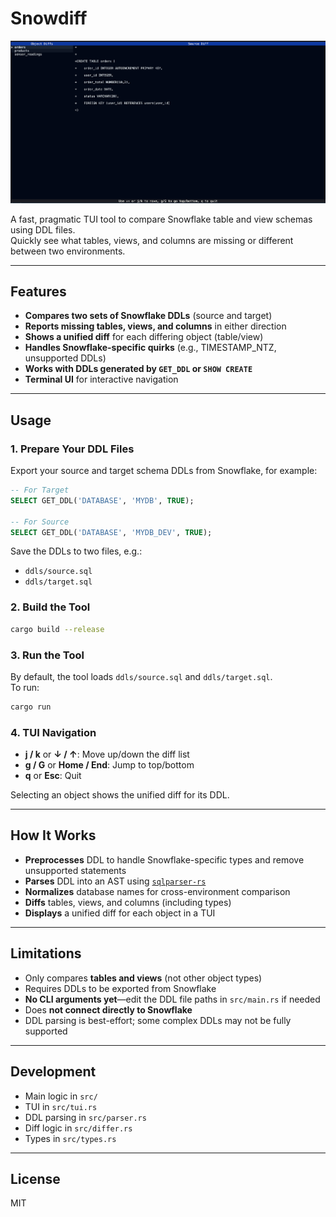 # Snowdiff

![Snowdiff TUI Screenshot](assets/screenshot.png)

A fast, pragmatic TUI tool to compare Snowflake table and view schemas using DDL files.  
Quickly see what tables, views, and columns are missing or different between two environments.

---

## Features

- **Compares two sets of Snowflake DDLs** (source and target)
- **Reports missing tables, views, and columns** in either direction
- **Shows a unified diff** for each differing object (table/view)
- **Handles Snowflake-specific quirks** (e.g., TIMESTAMP_NTZ, unsupported DDLs)
- **Works with DDLs generated by `GET_DDL` or `SHOW CREATE`**
- **Terminal UI** for interactive navigation

---

## Usage

### 1. Prepare Your DDL Files

Export your source and target schema DDLs from Snowflake, for example:

```sql
-- For Target
SELECT GET_DDL('DATABASE', 'MYDB', TRUE);

-- For Source
SELECT GET_DDL('DATABASE', 'MYDB_DEV', TRUE);
```

Save the DDLs to two files, e.g.:

- `ddls/source.sql`
- `ddls/target.sql`

### 2. Build the Tool

```sh
cargo build --release
```

### 3. Run the Tool

By default, the tool loads `ddls/source.sql` and `ddls/target.sql`.  
To run:

```sh
cargo run
```

### 4. TUI Navigation

- **j / k** or **↓ / ↑**: Move up/down the diff list
- **g / G** or **Home / End**: Jump to top/bottom
- **q** or **Esc**: Quit

Selecting an object shows the unified diff for its DDL.

---

## How It Works

- **Preprocesses** DDL to handle Snowflake-specific types and remove unsupported statements
- **Parses** DDL into an AST using [`sqlparser-rs`](https://github.com/sqlparser-rs/sqlparser-rs)
- **Normalizes** database names for cross-environment comparison
- **Diffs** tables, views, and columns (including types)
- **Displays** a unified diff for each object in a TUI

---

## Limitations

- Only compares **tables and views** (not other object types)
- Requires DDLs to be exported from Snowflake
- **No CLI arguments yet**—edit the DDL file paths in `src/main.rs` if needed
- Does **not connect directly to Snowflake**
- DDL parsing is best-effort; some complex DDLs may not be fully supported

---

## Development

- Main logic in `src/`
- TUI in `src/tui.rs`
- DDL parsing in `src/parser.rs`
- Diff logic in `src/differ.rs`
- Types in `src/types.rs`

---

## License

MIT
